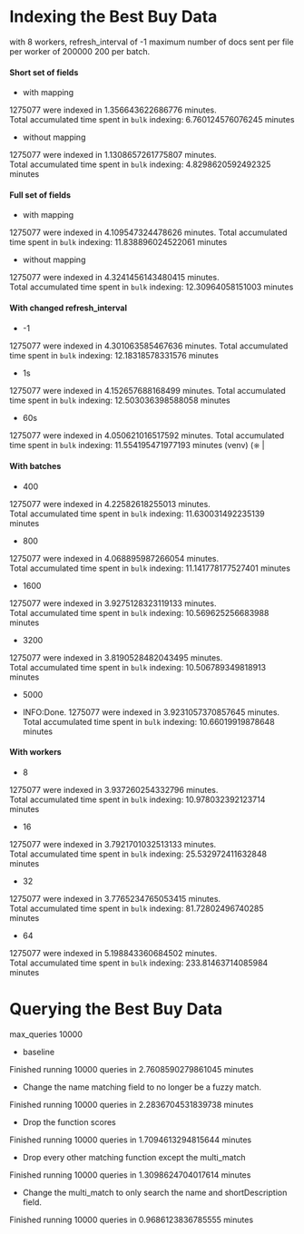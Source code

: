 # Indexing the Best Buy Data

with 8 workers, 
refresh_interval of -1 
maximum number of docs sent per file per worker of 200000 
200 per batch.

#### Short set of fields

* with mapping

1275077 were indexed in 1.356643622686776 minutes.  
Total accumulated time spent in `bulk` indexing: 6.760124576076245 minutes

* without mapping

1275077 were indexed in 1.1308657261775807 minutes.  
Total accumulated time spent in `bulk` indexing: 4.8298620592492325 minutes


#### Full set of fields

* with mapping

1275077 were indexed in 4.109547324478626 minutes.
Total accumulated time spent in `bulk` indexing: 11.838896024522061 minutes

* without mapping

 1275077 were indexed in 4.3241456143480415 minutes.  
 Total accumulated time spent in `bulk` indexing: 12.30964058151003 minutes


#### With changed refresh_interval

* -1

1275077 were indexed in 4.301063585467636 minutes.  Total accumulated time spent in `bulk` indexing: 12.18318578331576 minutes

* 1s

1275077 were indexed in 4.152657688168499 minutes.  Total accumulated time spent in `bulk` indexing: 12.503036398588058 minutes

* 60s

 1275077 were indexed in 4.050621016517592 minutes.  Total accumulated time spent in `bulk` indexing: 11.554195471977193 minutes
(venv) (⎈ |


#### With batches

* 400
 
1275077 were indexed in 4.22582618255013 minutes.  
Total accumulated time spent in `bulk` indexing: 11.630031492235139 minutes

* 800

1275077 were indexed in 4.068895987266054 minutes.  
Total accumulated time spent in `bulk` indexing: 11.141778177527401 minutes

* 1600

1275077 were indexed in 3.9275128323119133 minutes.  
Total accumulated time spent in `bulk` indexing: 10.569625256683988 minutes

* 3200

1275077 were indexed in 3.8190528482043495 minutes.  
Total accumulated time spent in `bulk` indexing: 10.506789349818913 minutes

* 5000

* INFO:Done. 1275077 were indexed in 3.9231057370857645 minutes.  
Total accumulated time spent in `bulk` indexing: 10.66019919878648 minutes

#### With workers

* 8

 1275077 were indexed in 3.937260254332796 minutes.  
 Total accumulated time spent in `bulk` indexing: 10.978032392123714 minutes

* 16

1275077 were indexed in 3.7921701032513133 minutes.  
Total accumulated time spent in `bulk` indexing: 25.532972411632848 minutes

* 32

1275077 were indexed in 3.7765234765053415 minutes.  
Total accumulated time spent in `bulk` indexing: 81.72802496740285 minutes

* 64

 1275077 were indexed in 5.198843360684502 minutes.  
 Total accumulated time spent in `bulk` indexing: 233.81463714085984 minutes


# Querying the Best Buy Data

max_queries 10000

* baseline

Finished running 10000 queries in 2.7608590279861045 minutes

* Change the name matching field to no longer be a fuzzy match.

Finished running 10000 queries in 2.2836704531839738 minutes

* Drop the function scores

Finished running 10000 queries in 1.7094613294815644 minutes

* Drop every other matching function except the multi_match

Finished running 10000 queries in 1.3098624704017614 minutes

* Change the multi_match to only search the name and shortDescription field.

Finished running 10000 queries in 0.9686123836785555 minutes
